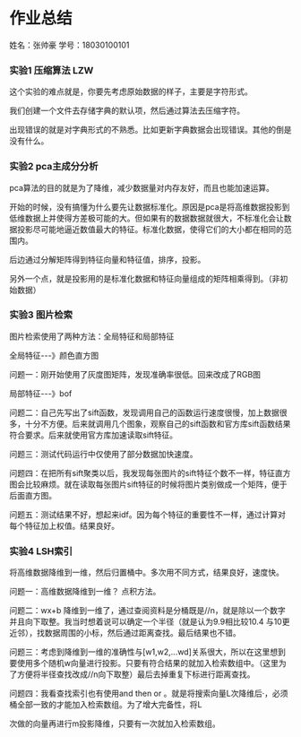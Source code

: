 # 作业总结

姓名：张帅豪                      学号：18030100101

### 实验1   压缩算法 LZW

这个实验的难点就是，你要先考虑原始数据的样子，主要是字符形式。

我们创建一个文件去存储字典的默认项，然后通过算法去压缩字符。

出现错误的就是对字典形式的不熟悉。比如更新字典数据会出现错误。其他的倒是没有什么。



### 实验2  pca主成分分析

pca算法的目的就是为了降维，减少数据量对内存友好，而且也能加速运算。

开始的时候，没有搞懂为什么要先让数据标准化。原因是pca是将高维数据投影到低维数据上并使得方差极可能的大。但如果有的数据数据就很大，不标准化会让数据投影尽可能地逼近数值最大的特征。标准化数据，使得它们的大小都在相同的范围内。

后边通过分解矩阵得到特征向量和特征值，排序，投影。

另外一个点，就是投影用的是标准化数据和特征向量组成的矩阵相乘得到。（非初始数据）



### 实验3  图片检索

图片检索使用了两种方法：全局特征和局部特征

全局特征---》颜色直方图

问题一：刚开始使用了灰度图矩阵，发现准确率很低。回来改成了RGB图

局部特征---》bof

问题二：自己先写出了sift函数，发现调用自己的函数运行速度很慢，加上数据很多，十分不方便。后来就调用几个图象，观察自己的sift函数和官方库sift函数结果符合要求。后来就使用官方库加速读取sift特征。

问题三：测试代码运行中仅使用了部分数据加快速度。

问题四：在把所有sift聚类以后，我发现每张图片的sift特征个数不一样，特征直方图会比较麻烦。就在读取每张图片sift特征的时候将图片类别做成一个矩阵，便于后面直方图。

问题五：测试结果不好，想起来idf。因为每个特征的重要性不一样，通过计算对每个特征加上权值。结果良好。





### 实验4 LSH索引

将高维数据降维到一维，然后归置桶中。多次用不同方式，结果良好，速度快。

问题一：高维数据降维到一维？  点积方法。

问题二：wx+b 降维到一维了，通过查阅资料是分桶既是//n，就是除以一个数字并且向下取整。我当时想着说可以确定一个半径（就是认为9.9相比较10.4 与10更近邻），找数据周围的小标，然后通过距离查找。最后结果也不错。

问题三：考虑到降维到一维的准确性与[w1,w2,...wd]关系很大，所以在这里想到要使用多个随机w向量进行投影。只要有符合结果的就加入检索数组中。（这里为了方便将半径查找改成//n向下取整）最后去掉重复下标进行距离查找。

问题四：我看查找索引也有使用and then or 。就是将搜索向量L次降维后·，必须桶全部一致的才能加入检索数组。为了增大完备性，将L

次做的向量再进行m投影降维，只要有一次就加入检索数组。





